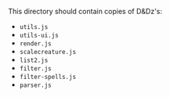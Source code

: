 This directory should contain copies of D&Dz's:
 - `utils.js`
 - `utils-ui.js`
 - `render.js`
 - `scalecreature.js`
 - `list2.js`
 - `filter.js`
 - `filter-spells.js`
 - `parser.js`
